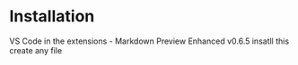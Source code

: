 # Installation


VS Code
in the extensions - Markdown Preview Enhanced v0.6.5 insatll this
create any file 
